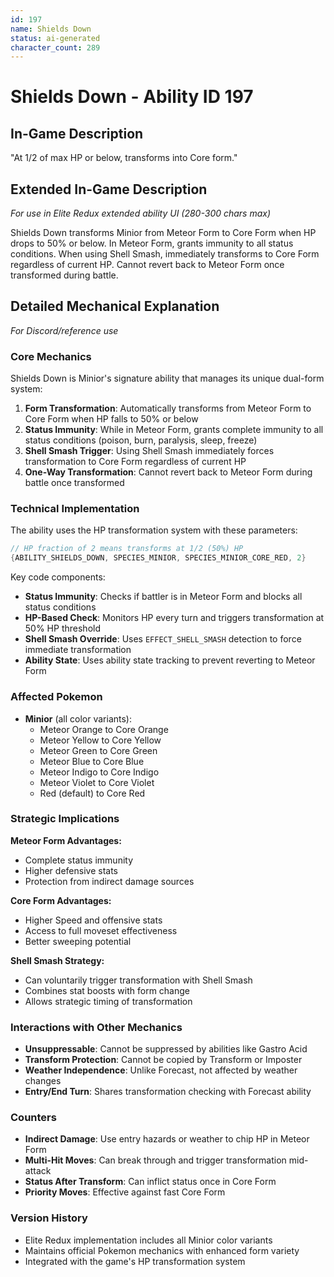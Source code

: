 ```yaml
---
id: 197
name: Shields Down
status: ai-generated
character_count: 289
---
```


# Shields Down - Ability ID 197

## In-Game Description
"At 1/2 of max HP or below, transforms into Core form."

## Extended In-Game Description
*For use in Elite Redux extended ability UI (280-300 chars max)*

Shields Down transforms Minior from Meteor Form to Core Form when HP drops to 50% or below. In Meteor Form, grants immunity to all status conditions. When using Shell Smash, immediately transforms to Core Form regardless of current HP. Cannot revert back to Meteor Form once transformed during battle.

## Detailed Mechanical Explanation
*For Discord/reference use*

### Core Mechanics
Shields Down is Minior's signature ability that manages its unique dual-form system:

1. **Form Transformation**: Automatically transforms from Meteor Form to Core Form when HP falls to 50% or below
2. **Status Immunity**: While in Meteor Form, grants complete immunity to all status conditions (poison, burn, paralysis, sleep, freeze)
3. **Shell Smash Trigger**: Using Shell Smash immediately forces transformation to Core Form regardless of current HP
4. **One-Way Transformation**: Cannot revert back to Meteor Form during battle once transformed

### Technical Implementation
The ability uses the HP transformation system with these parameters:
```c
// HP fraction of 2 means transforms at 1/2 (50%) HP
{ABILITY_SHIELDS_DOWN, SPECIES_MINIOR, SPECIES_MINIOR_CORE_RED, 2}
```

Key code components:
- **Status Immunity**: Checks if battler is in Meteor Form and blocks all status conditions
- **HP-Based Check**: Monitors HP every turn and triggers transformation at 50% HP threshold
- **Shell Smash Override**: Uses `EFFECT_SHELL_SMASH` detection to force immediate transformation
- **Ability State**: Uses ability state tracking to prevent reverting to Meteor Form

### Affected Pokemon
- **Minior** (all color variants):
  - Meteor Orange to Core Orange
  - Meteor Yellow to Core Yellow
  - Meteor Green to Core Green
  - Meteor Blue to Core Blue
  - Meteor Indigo to Core Indigo
  - Meteor Violet to Core Violet
  - Red (default) to Core Red

### Strategic Implications
**Meteor Form Advantages:**
- Complete status immunity
- Higher defensive stats
- Protection from indirect damage sources

**Core Form Advantages:**
- Higher Speed and offensive stats
- Access to full moveset effectiveness
- Better sweeping potential

**Shell Smash Strategy:**
- Can voluntarily trigger transformation with Shell Smash
- Combines stat boosts with form change
- Allows strategic timing of transformation

### Interactions with Other Mechanics
- **Unsuppressable**: Cannot be suppressed by abilities like Gastro Acid
- **Transform Protection**: Cannot be copied by Transform or Imposter
- **Weather Independence**: Unlike Forecast, not affected by weather changes
- **Entry/End Turn**: Shares transformation checking with Forecast ability

### Counters
- **Indirect Damage**: Use entry hazards or weather to chip HP in Meteor Form
- **Multi-Hit Moves**: Can break through and trigger transformation mid-attack
- **Status After Transform**: Can inflict status once in Core Form
- **Priority Moves**: Effective against fast Core Form

### Version History
- Elite Redux implementation includes all Minior color variants
- Maintains official Pokemon mechanics with enhanced form variety
- Integrated with the game's HP transformation system